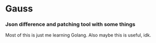 # Gauss 

### Json difference and patching tool with some things

Most of this is just me learning Golang. Also maybe this is useful, idk.
